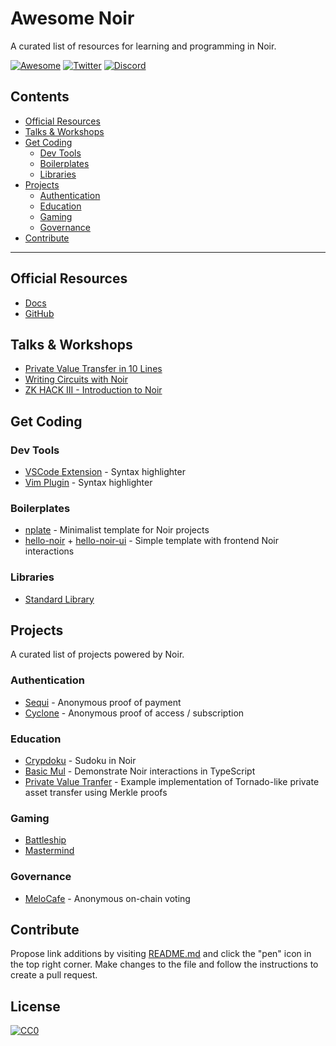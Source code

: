 # Awesome Noir

A curated list of resources for learning and programming in Noir.

[![Awesome](https://awesome.re/badge-flat.svg)](https://awesome.re)
[![Twitter](https://img.shields.io/twitter/url/https/twitter.com/Aztec.svg?style=social&label=Follow%20%40Aztec)](https://twitter.com/aztecnetwork)
[![Discord](https://img.shields.io/discord/563037431604183070?logo=discord)](https://discord.gg/aztec)

## Contents

- [Official Resources](#official-resources)
- [Talks & Workshops](#talks--workshops)
- [Get Coding](#get-coding)
  - [Dev Tools](#dev-tools)
  - [Boilerplates](#boilerplates)
  - [Libraries](#libraries)
- [Projects](#projects)
  - [Authentication](#authentication)
  - [Education](#education)
  - [Gaming](#gaming)
  - [Governance](#governance)
- [Contribute](#contribute)

---

## Official Resources

- [Docs](https://noir-lang.github.io/book)
- [GitHub](https://github.com/noir-lang/noir)

## Talks & Workshops

- [Private Value Transfer in 10 Lines](https://www.youtube.com/watch?v=wYqqXas8_O4)
- [Writing Circuits with Noir](https://www.youtube.com/watch?v=I5M8LhOECpM&t=2879s)
- [ZK HACK III - Introduction to Noir](https://www.youtube.com/watch?v=5CziMfChveY)

## Get Coding

### Dev Tools

- [VSCode Extension](https://marketplace.visualstudio.com/items?itemName=noir-lang.noir-programming-language-syntax-highlighter) - Syntax highlighter
- [Vim Plugin](https://github.com/Louis-Amas/noir-vim-support) - Syntax highlighter

### Boilerplates

- [nplate](https://github.com/whitenois3/nplate) - Minimalist template for Noir projects
- [hello-noir](https://github.com/socathie/hello-noir) + [hello-noir-ui](https://github.com/socathie/hello-noir-ui/) - Simple template with frontend Noir interactions

### Libraries

- [Standard Library](https://github.com/noir-lang/noir/tree/master/noir_stdlib)

## Projects

A curated list of projects powered by Noir.

### Authentication

- [Sequi](https://github.com/sequi-xyz) - Anonymous proof of payment
- [Cyclone](https://github.com/TalDerei/cyclone) - Anonymous proof of access / subscription

### Education

- [Crypdoku](https://github.com/guipublic/crypdoku) - Sudoku in Noir
- [Basic Mul](https://github.com/vezenovm/basic_mul_noir_example) - Demonstrate Noir interactions in TypeScript
- [Private Value Tranfer](https://github.com/vezenovm/simple_shield) - Example implementation of Tornado-like private asset transfer using Merkle proofs

### Gaming

- [Battleship](https://github.com/snjax/zkships)
- [Mastermind](https://github.com/vezenovm/mastermind-noir)

### Governance

- [MeloCafe](https://github.com/MeloCafe) - Anonymous on-chain voting

## Contribute

Propose link additions by visiting [README.md](./README.md) and click the "pen" icon in the top right corner. Make changes to the file and follow the instructions to create a pull request.

## License

[![CC0](https://licensebuttons.net/p/zero/1.0/88x31.png)](https://creativecommons.org/publicdomain/zero/1.0/)
